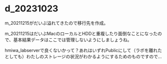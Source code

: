 # d_20231023

m_20211215がだいぶ溢れてきたので移行先を作成。

m_20211215はだいぶMacのローカルとHDDと重複したり面倒なことになったので、基本結果データはここでは管理しないようにしましょうね。

hmiwa_labserverで良くないかって？あれはいずれPublicにして（ラボを離れたとしても）わたしのストレージの状況がわかるようにするためのものですので…
